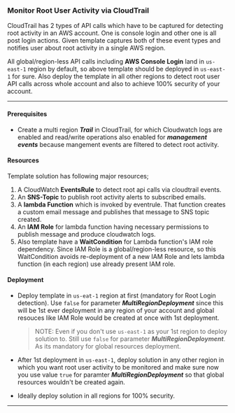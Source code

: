 ### Monitor Root User Activity via CloudTrail

CloudTrail has 2 types of API calls which have to be captured for detecting root activity in an AWS account. One is console login and other one is all post login actions. Given template captures both of these event types and notifies user about root activity in a single AWS region.

All global/region-less API calls including **AWS Console Login** land in `us-east-1` region by default, so above template should be deployed in `us-east-1` for sure. Also deploy the template in all other regions to detect root user API calls across whole account and also to achieve 100% security of your account.

----

#### Prerequisites
- Create a multi region _**Trail**_ in CloudTrail, for which Cloudwatch logs are enabled and read/write operations also enabled for _**management events**_ because mangement events are filtered to detect root activity.

#### Resources
Template solution has following major resources;
1. A CloudWatch **EventsRule** to detect root api calls via cloudtrail events.
2. An **SNS-Topic** to publish root activity alerts to subscribed emails.
3. A **lambda Function** which is invoked by eventrule. That function creates a custom email message and publishes that message to SNS topic created.
4. An **IAM Role** for lambda function having necessary permissions to publish message and produce cloudwatch logs. 
5. Also template have a **WaitCondition** for Lambda function's IAM role dependency. Since IAM Role is a global/region-less resource, so this WaitCondition avoids re-deployment of a new IAM Role and lets lambda function (in each region) use already present IAM role.

#### Deployment

- Deploy template in `us-eat-1` region at first (mandatory for Root Login detection). Use `false` for parameter _**MultiRegionDeployment**_ since this will be 1st ever deployment in any region of your account and global resouces like IAM Role would be created at once with 1st deployment.
	
	> NOTE: Even if you don't use `us-east-1` as your 1st region to deploy solution to. Still use `false` for parameter _**MultiRegionDeployment**_. As its mandatory for global resources deployment.

- After 1st deployment in `us-east-1`, deploy solution in any other region in which you want root user activity to be monitored and make sure now you use value `true` for paramter _**MultiRegionDeployment**_ so that global resources wouldn't be created again.
- Ideally deploy solution in all regions for 100% security.

----